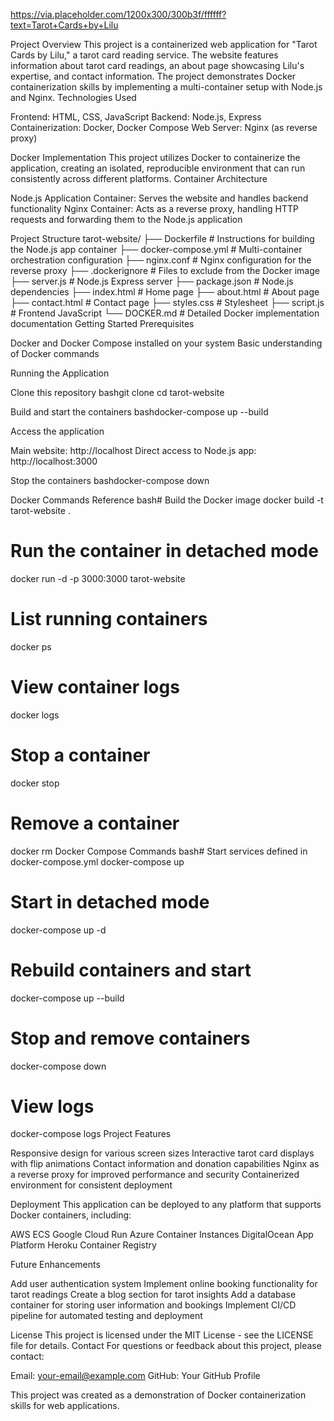 https://via.placeholder.com/1200x300/300b3f/ffffff?text=Tarot+Cards+by+Lilu

Project Overview
This project is a containerized web application for "Tarot Cards by Lilu," a tarot card reading service. The website features information about tarot card readings, an about page showcasing Lilu's expertise, and contact information. The project demonstrates Docker containerization skills by implementing a multi-container setup with Node.js and Nginx.
Technologies Used

Frontend: HTML, CSS, JavaScript
Backend: Node.js, Express
Containerization: Docker, Docker Compose
Web Server: Nginx (as reverse proxy)

Docker Implementation
This project utilizes Docker to containerize the application, creating an isolated, reproducible environment that can run consistently across different platforms.
Container Architecture

Node.js Application Container: Serves the website and handles backend functionality
Nginx Container: Acts as a reverse proxy, handling HTTP requests and forwarding them to the Node.js application

Project Structure
tarot-website/
├── Dockerfile              # Instructions for building the Node.js app container
├── docker-compose.yml      # Multi-container orchestration configuration
├── nginx.conf              # Nginx configuration for the reverse proxy
├── .dockerignore           # Files to exclude from the Docker image
├── server.js               # Node.js Express server
├── package.json            # Node.js dependencies
├── index.html              # Home page
├── about.html              # About page
├── contact.html            # Contact page
├── styles.css              # Stylesheet
├── script.js               # Frontend JavaScript
└── DOCKER.md               # Detailed Docker implementation documentation
Getting Started
Prerequisites

Docker and Docker Compose installed on your system
Basic understanding of Docker commands

Running the Application

Clone this repository
bashgit clone <repository-url>
cd tarot-website

Build and start the containers
bashdocker-compose up --build

Access the application

Main website: http://localhost
Direct access to Node.js app: http://localhost:3000


Stop the containers
bashdocker-compose down


Docker Commands Reference
bash# Build the Docker image
docker build -t tarot-website .

# Run the container in detached mode
docker run -d -p 3000:3000 tarot-website

# List running containers
docker ps

# View container logs
docker logs <container-id>

# Stop a container
docker stop <container-id>

# Remove a container
docker rm <container-id>
Docker Compose Commands
bash# Start services defined in docker-compose.yml
docker-compose up

# Start in detached mode
docker-compose up -d

# Rebuild containers and start
docker-compose up --build

# Stop and remove containers
docker-compose down

# View logs
docker-compose logs
Project Features

Responsive design for various screen sizes
Interactive tarot card displays with flip animations
Contact information and donation capabilities
Nginx as a reverse proxy for improved performance and security
Containerized environment for consistent deployment

Deployment
This application can be deployed to any platform that supports Docker containers, including:

AWS ECS
Google Cloud Run
Azure Container Instances
DigitalOcean App Platform
Heroku Container Registry

Future Enhancements

Add user authentication system
Implement online booking functionality for tarot readings
Create a blog section for tarot insights
Add a database container for storing user information and bookings
Implement CI/CD pipeline for automated testing and deployment

License
This project is licensed under the MIT License - see the LICENSE file for details.
Contact
For questions or feedback about this project, please contact:

Email: your-email@example.com
GitHub: Your GitHub Profile


This project was created as a demonstration of Docker containerization skills for web applications.
